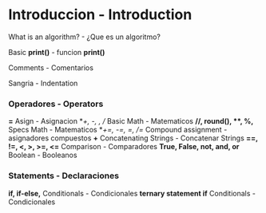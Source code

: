 # Introduccion - Introduction

What is an algorithm? - ¿Que es un algoritmo?

Basic **print()** - funcion **print()**

Comments - Comentarios

Sangria - Indentation

### Operadores - Operators

**=**  Asign - Asignacion
**+, -, *, /** Basic Math - Matematicos
**//, round(), \**,  %,** Specs Math - Matematicos
**+=, -=, *=, /=** Compound assignment - asignadores compuestos
**+** Concatenating Strings - Concatenar Strings
**==, !=, <, >, >=, <=** Comparison - Comparadores 
**True, False, not, and, or** Boolean - Booleanos

### Statements - Declaraciones

**if, if-else,** Conditionals - Condicionales
**ternary statement if** Conditionals - Condicionales




